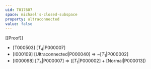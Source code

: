 ```yaml
---
uid: T017607
space: michael's-closed-subspace
property: ultraconnected
value: false
---
```

[[Proof]]

* [T000503] [$T_4$|P000007]
* [I000109] [Ultraconnected|P000040] => ~[$T_1$|P000002]
* [I000098] [$T_4$|P000007] => ([$T_1$|P000002] + [Normal|P000013])

